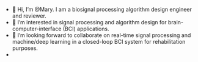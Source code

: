 - 👋 Hi, I’m @Mary. I am a biosignal processing algorithm design engineer and reviewer.
- 👀 I’m interested in signal processing and algorithm design for brain-computer-interface (BCI) applications.
- 💞️ I’m looking forward to collaborate on real-time signal processing and machine/deep learning in a closed-loop BCI system for rehabilitation purposes. 
-   
